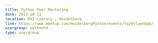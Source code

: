 ```yaml
---
title: Python Peer Mentoring
date: 2017-10-11
location: DAI Library , Heidelberg
link: https://www.meetup.com/HeidelbergPython/events/tqzbtlywnbpb/
usergroup: pythonhd
type: usergroup
---
```

